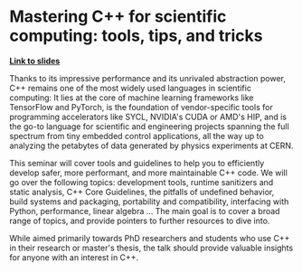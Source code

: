 # Mastering C++ for scientific computing: tools, tips, and tricks

[**Link to slides**](https://tttapa.github.io/Mastering-Cpp-Scientific-Computing)

Thanks to its impressive performance and its unrivaled abstraction power, C++
remains one of the most widely used languages in scientific computing: It lies
at the core of machine learning frameworks like TensorFlow and PyTorch, is the
foundation of vendor-specific tools for programming accelerators like SYCL,
NVIDIA's CUDA or AMD's HIP, and is the go-to language for scientific and
engineering projects spanning the full spectrum from tiny embedded control
applications, all the way up to analyzing the petabytes of data generated by
physics experiments at CERN.

This seminar will cover tools and guidelines to help you to efficiently develop
safer, more performant, and more maintainable C++ code. We will go over the
following topics: development tools, runtime sanitizers and static analysis,
C++ Core Guidelines, the pitfalls of undefined behavior, build systems and
packaging, portability and compatibility, interfacing with Python, performance,
linear algebra ... The main goal is to cover a broad range of topics, and
provide pointers to further resources to dive into.

While aimed primarily towards PhD researchers and students who use C++ in their
research or master's thesis, the talk should provide valuable insights for
anyone with an interest in C++.
